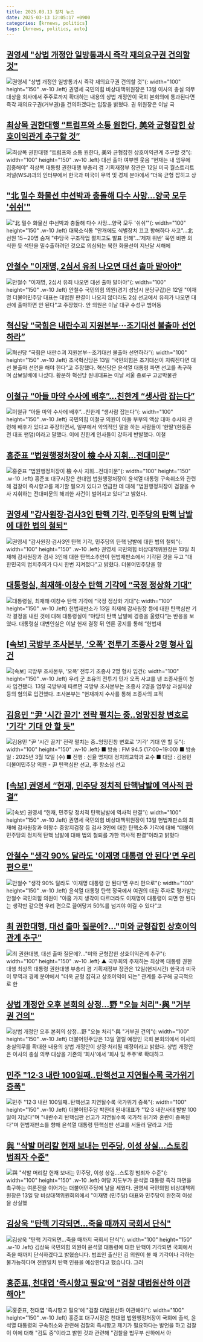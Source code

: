 ```yaml
---
title: 2025.03.13 정치 뉴스
date: 2025-03-13 12:05:17 +0900
categories: [krnews, politics]
tags: [krnews, politics, auto]
---
```

## [권영세 "상법 개정안 일방통과시 즉각 재의요구권 건의할 것"](https://n.news.naver.com/mnews/article/654/0000110435)

![권영세 "상법 개정안 일방통과시 즉각 재의요구권 건의할 것"](https://mimgnews.pstatic.net/image/origin/654/2025/03/13/110435.jpg?type=nf220_150){: width="100" height="150" .w-10 .left}
권영세 국민의힘 비상대책위원장은 13일 이사의 충실 의무 대상을 회사에서 주주로까지 확대하는 내용의 상법 개정안이 국회 본회의에 통과된다면 즉각 재의요구권(거부권)을 건의하겠다는 입장을 밝혔다. 권 위원장은 이날 국

## [최상목 권한대행 “트럼프와 소통 원한다, 美와 균형잡힌 상호이익관계 추구할 것”](https://n.news.naver.com/mnews/article/023/0003893182)

![최상목 권한대행 “트럼프와 소통 원한다, 美와 균형잡힌 상호이익관계 추구할 것”](https://mimgnews.pstatic.net/image/origin/023/2025/03/13/3893182.jpg?type=nf220_150){: width="100" height="150" .w-10 .left}
대선 출마 여부엔 웃음 “현재는 내 임무에 집중해야” 최상목 대통령 권한대행 부총리 겸 기획재정부 장관은 12일 미국 월스트리트저널(WSJ)과의 인터뷰에서 한국과 미국이 무역 및 경제 분야에서 “더욱 균형 잡히고 상

## ["北 밀수 화물선 中선박과 충돌해 다수 사망…양국 모두 '쉬쉬'"](https://n.news.naver.com/mnews/article/001/0015262180)

!["北 밀수 화물선 中선박과 충돌해 다수 사망…양국 모두 '쉬쉬'"](https://mimgnews.pstatic.net/image/origin/001/2025/03/13/15262180.jpg?type=nf220_150){: width="100" height="150" .w-10 .left}
대북소식통 "안개에도 식별장치 끄고 항해하다 사고"…北선원 15∼20명 숨져 "中당국 구조작업 펼치고도 발표 안해"…'제재 위반' 묵인 비판 의식한 듯 석탄을 밀수출하려던 것으로 의심되는 북한 화물선이 지난달 서해에

## [안철수 "이재명, 2심서 유죄 나오면 대선 출마 말아야"](https://n.news.naver.com/mnews/article/015/0005105066)

![안철수 "이재명, 2심서 유죄 나오면 대선 출마 말아야"](https://mimgnews.pstatic.net/image/origin/015/2025/03/12/5105066.jpg?type=nf220_150){: width="100" height="150" .w-10 .left}
안철수 국민의힘 의원(경기 성남시 분당구갑)은 12일 "이재명 더불어민주당 대표는 대법원 판결이 나오지 않더라도 2심 선고에서 유죄가 나오면 대선에 출마하면 안 된다"고 주장했다. 안 의원은 이날 대구 수성구 범어동

## [혁신당 “국힘은 내란수괴 지원본부···조기대선 불출마 선언하라”](https://n.news.naver.com/mnews/article/032/0003356386)

![혁신당 “국힘은 내란수괴 지원본부···조기대선 불출마 선언하라”](https://mimgnews.pstatic.net/image/origin/032/2025/03/13/3356386.jpg?type=nf220_150){: width="100" height="150" .w-10 .left}
조국혁신당은 13일 “국민의힘은 조기대선이 치뤄진다면 대선 불출마 선언을 해야 한다”고 주장했다. 혁신당은 윤석열 대통령 파면 선고를 촉구하며 삼보일배에 나섰다. 황운하 혁신당 원내대표는 이날 서울 종로구 고궁박물관

## [이철규 “아들 마약 수사에 배후”…친한계 “생사람 잡는다”](https://n.news.naver.com/mnews/article/081/0003524788)

![이철규 “아들 마약 수사에 배후”…친한계 “생사람 잡는다”](https://mimgnews.pstatic.net/image/origin/081/2025/03/13/3524788.jpg?type=nf220_150){: width="100" height="150" .w-10 .left}
국민의힘 이철규 의원이 아들 부부의 액상 대마 수사와 관련해 배후가 있다고 주장하면서, 일부에서 악의적인 말을 하는 사람들이 ‘한딸’(한동훈 전 대표 팬덤)이라고 말했다. 이에 친한계 인사들이 강하게 반발했다. 이철

## [홍준표 “법원행정처장이 檢 수사 지휘…전대미문”](https://n.news.naver.com/mnews/article/081/0003524807)

![홍준표 “법원행정처장이 檢 수사 지휘…전대미문”](https://mimgnews.pstatic.net/image/origin/081/2025/03/13/3524807.jpg?type=nf220_150){: width="100" height="150" .w-10 .left}
홍준표 대구시장은 천대엽 법원행정처장이 윤석열 대통령 구속취소와 관련해 검찰이 즉시항고를 제기할 필요가 있다고 언급한 데 대해 “법원행정처장이 검찰을 수사 지휘하는 전대미문의 해괴한 사건이 벌어지고 있다”고 밝혔다.

## [권영세 "감사원장·검사3인 탄핵 기각, 민주당의 탄핵 남발에 대한 법의 철퇴"](https://n.news.naver.com/mnews/article/003/0013117062)

![권영세 "감사원장·검사3인 탄핵 기각, 민주당의 탄핵 남발에 대한 법의 철퇴"](https://mimgnews.pstatic.net/image/origin/003/2025/03/13/13117062.jpg?type=nf220_150){: width="100" height="150" .w-10 .left}
권영세 국민의힘 비상대책위원장은 13일 최재해 감사원장과 검사 3인에 대한 탄핵소추안이 헌법재판소에서 기각된 것을 두고 "대한민국의 법치주의가 다시 한번 지켜졌다"고 밝혔다. 더불어민주당을 향

## [대통령실, 최재해·이창수 탄핵 기각에 “국정 정상화 기대”](https://n.news.naver.com/mnews/article/028/0002735409)

![대통령실, 최재해·이창수 탄핵 기각에 “국정 정상화 기대”](https://mimgnews.pstatic.net/image/origin/028/2025/03/13/2735409.jpg?type=nf220_150){: width="100" height="150" .w-10 .left}
헌법재판소가 13일 최재해 감사원장 등에 대한 탄핵심판 기각 결정을 내린 것에 대해 대통령실이 “야당의 탄핵 남발에 경종을 울렸다”는 반응을 보였다. 대통령실 대변인실은 이날 헌재 결정 뒤 언론 공지를 통해 “헌법재

## [[속보] 국방부 조사본부, ‘오폭’ 전투기 조종사 2명 형사 입건](https://n.news.naver.com/mnews/article/081/0003524783)

![[속보] 국방부 조사본부, ‘오폭’ 전투기 조종사 2명 형사 입건](https://mimgnews.pstatic.net/image/origin/081/2025/03/13/3524783.jpg?type=nf220_150){: width="100" height="150" .w-10 .left}
우리 군 초유의 전투기 민가 오폭 사고를 낸 조종사들이 형사 입건됐다. 13일 국방부에 따르면 국방부 조사본부는 조종사 2명을 업무상 과실치상 등의 혐의로 입건했다. 조사본부는 “현재까지 수사를 통해 조종사의 표적

## [김용민 "尹 '시간 끌기' 전략 펼치는 중..엉망진창 변호로 '기각' 기대 안 할 듯"](https://n.news.naver.com/mnews/article/052/0002164484)

![김용민 "尹 '시간 끌기' 전략 펼치는 중..엉망진창 변호로 '기각' 기대 안 할 듯"](https://mimgnews.pstatic.net/image/origin/052/2025/03/12/2164484.jpg?type=nf220_150){: width="100" height="150" .w-10 .left}
■ 방송 : FM 94.5 (17:00~19:00) ■ 방송일 : 2025년 3월 12일 (수) ■ 진행 : 신율 명지대 정치외교학과 교수 ■ 대담 : 김용민 더불어민주당 의원 - 尹 탄핵심판 선고, 李 항소심 선고

## [[속보] 권영세 “헌재, 민주당 정치적 탄핵남발에 역사적 판결”](https://n.news.naver.com/mnews/article/025/0003426585)

![[속보] 권영세 “헌재, 민주당 정치적 탄핵남발에 역사적 판결”](https://mimgnews.pstatic.net/image/origin/025/2025/03/13/3426585.jpg?type=nf220_150){: width="100" height="150" .w-10 .left}
권영세 국민의힘 비상대책위원장이 13일 헌법재판소의 최재해 감사원장과 이창수 중앙지검장 등 검사 3인에 대한 탄핵소추 기각에 대해 “더불어민주당의 정치적 탄핵 남발에 대해 법의 철퇴를 가한 역사적 판결”이라고 밝혔다

## [안철수 "생각 90% 달라도 '이재명 대통령 안 된다'면 우리 편으로"](https://n.news.naver.com/mnews/article/277/0005559928)

![안철수 "생각 90% 달라도 '이재명 대통령 안 된다'면 우리 편으로"](https://mimgnews.pstatic.net/image/origin/277/2025/03/13/5559928.jpg?type=nf220_150){: width="100" height="150" .w-10 .left}
윤석열 대통령 탄핵 정국에서 여권의 대권 주자로 평가받는 안철수 국민의힘 의원이 "아홉 가지 생각이 다르더라도 이재명이 대통령이 되면 안 된다는 생각만 같으면 우리 편으로 끌어당겨 50%를 넘겨야 이길 수 있다"고

## [최 권한대행, 대선 출마 질문에?..."미와 균형잡힌 상호이익관계 추구"](https://n.news.naver.com/mnews/article/055/0001239467)

![최 권한대행, 대선 출마 질문에?..."미와 균형잡힌 상호이익관계 추구"](https://mimgnews.pstatic.net/image/origin/055/2025/03/13/1239467.jpg?type=nf220_150){: width="100" height="150" .w-10 .left}
▲ 국무회의 주재하는 최상목 대통령 권한대행 최상목 대통령 권한대행 부총리 겸 기획재정부 장관은 12일(현지시간) 한국과 미국이 무역과 경제 분야에서 "더욱 균형 잡히고 상호이익이 되는" 관계를 추구해 궁극적으로 한

## [상법 개정안 오후 본회의 상정…野 "오늘 처리"·與 "거부권 건의"](https://n.news.naver.com/mnews/article/015/0005105577)

![상법 개정안 오후 본회의 상정…野 "오늘 처리"·與 "거부권 건의"](https://mimgnews.pstatic.net/image/origin/015/2025/03/13/5105577.jpg?type=nf220_150){: width="100" height="150" .w-10 .left}
더불어민주당은 13일 열릴 예정인 국회 본회의에서 이사의 충실의무를 확대한 내용의 상법 개정안이 상정·처리될 예정이라고 밝혔다. 상법 개정안은 이사의 충실 의무 대상을 기존의 '회사'에서 '회사 및 주주'로 확대하고

## [민주 "12·3 내란 100일째‥탄핵선고 지연될수록 국가위기 증폭"](https://n.news.naver.com/mnews/article/214/0001410838)

![민주 "12·3 내란 100일째‥탄핵선고 지연될수록 국가위기 증폭"](https://mimgnews.pstatic.net/image/origin/214/2025/03/13/1410838.jpg?type=nf220_150){: width="100" height="150" .w-10 .left}
더불어민주당 박찬대 원내대표가 "12·3 내란사태 발발 100일이 지났다"며 "내란수괴 탄핵심판 선고가 지연될수록 국가적 위기와 혼란이 증폭된다"며 헌법재판소를 향해 윤석열 대통령 탄핵심판 선고를 서둘러 달라고 거듭

## [與 "삭발 머리칼 헌재 보내는 민주당, 이성 상실…스토킹 범죄자 수준"](https://n.news.naver.com/mnews/article/008/0005165129)

![與 "삭발 머리칼 헌재 보내는 민주당, 이성 상실…스토킹 범죄자 수준"](https://mimgnews.pstatic.net/image/origin/008/2025/03/13/5165129.jpg?type=nf220_150){: width="100" height="150" .w-10 .left}
여당 지도부가 윤석열 대통령 즉각 파면을 촉구하는 여론전을 이어가는 더불어민주당에 날을 세웠다. 권영세 국민의힘 비상대책위원장은 13일 당 비상대책위원회의에서 "이재명 (민주당) 대표와 민주당이 완전히 이성을 상실했

## [김상욱 "탄핵 기각되면...죽을 때까지 국회서 단식"](https://n.news.naver.com/mnews/article/437/0000433131)

![김상욱 "탄핵 기각되면...죽을 때까지 국회서 단식"](https://mimgnews.pstatic.net/image/origin/437/2025/03/12/433131.jpg?type=nf220_150){: width="100" height="150" .w-10 .left}
김상욱 국민의힘 의원이 윤석열 대통령에 대한 탄핵이 기각되면 국회에서 죽을 때까지 단식하겠다고 밝혔습니다. 법조인 출신인 김 의원이 볼 때 기각이나 각하는 불가능하다며 전원일치 탄핵 인용을 예상한다고 했습니다. 그러

## [홍준표, 천대엽 '즉시항고 필요'에 "검찰 대법원산하 이관해야"](https://n.news.naver.com/mnews/article/001/0015262540)

![홍준표, 천대엽 '즉시항고 필요'에 "검찰 대법원산하 이관해야"](https://mimgnews.pstatic.net/image/origin/001/2025/03/13/15262540.jpg?type=nf220_150){: width="100" height="150" .w-10 .left}
홍준표 대구시장은 천대엽 법원행정처장이 국회에 출석, 윤석열 대통령의 구속취소와 관련해 검찰의 즉시항고 제기가 필요하다는 발언을 하고 검찰이 이에 대해 "검토 중"이라고 밝힌 것과 관련해 "검찰을 법무부 산하에서 아

